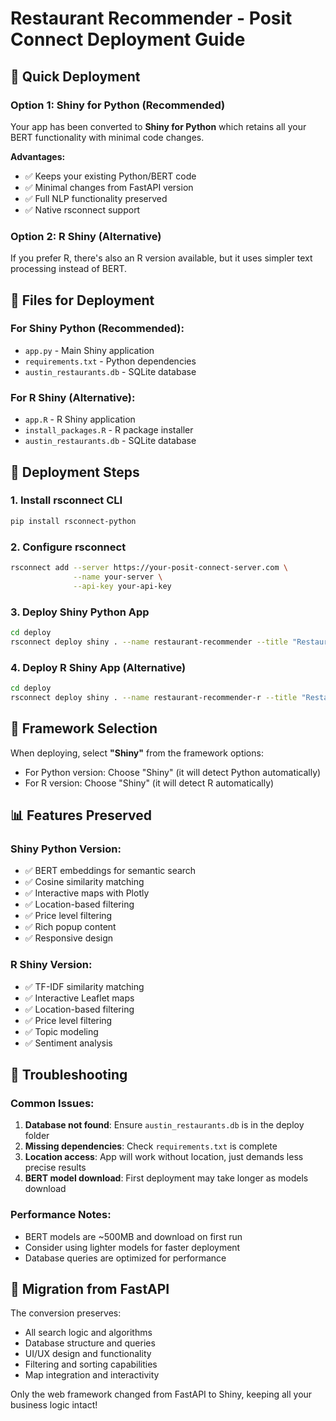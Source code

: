 # Restaurant Recommender - Posit Connect Deployment Guide

## 🚀 Quick Deployment

### Option 1: Shiny for Python (Recommended)
Your app has been converted to **Shiny for Python** which retains all your BERT functionality with minimal code changes.

**Advantages:**
- ✅ Keeps your existing Python/BERT code
- ✅ Minimal changes from FastAPI version
- ✅ Full NLP functionality preserved
- ✅ Native rsconnect support

### Option 2: R Shiny (Alternative)
If you prefer R, there's also an R version available, but it uses simpler text processing instead of BERT.

## 📁 Files for Deployment

### For Shiny Python (Recommended):
- `app.py` - Main Shiny application
- `requirements.txt` - Python dependencies
- `austin_restaurants.db` - SQLite database

### For R Shiny (Alternative):
- `app.R` - R Shiny application
- `install_packages.R` - R package installer
- `austin_restaurants.db` - SQLite database

## 🔧 Deployment Steps

### 1. Install rsconnect CLI
```bash
pip install rsconnect-python
```

### 2. Configure rsconnect
```bash
rsconnect add --server https://your-posit-connect-server.com \
              --name your-server \
              --api-key your-api-key
```

### 3. Deploy Shiny Python App
```bash
cd deploy
rsconnect deploy shiny . --name restaurant-recommender --title "Restaurant Recommender"
```

### 4. Deploy R Shiny App (Alternative)
```bash
cd deploy
rsconnect deploy shiny . --name restaurant-recommender-r --title "Restaurant Recommender (R)"
```

## 🎯 Framework Selection

When deploying, select **"Shiny"** from the framework options:
- For Python version: Choose "Shiny" (it will detect Python automatically)
- For R version: Choose "Shiny" (it will detect R automatically)

## 📊 Features Preserved

### Shiny Python Version:
- ✅ BERT embeddings for semantic search
- ✅ Cosine similarity matching
- ✅ Interactive maps with Plotly
- ✅ Location-based filtering
- ✅ Price level filtering
- ✅ Rich popup content
- ✅ Responsive design

### R Shiny Version:
- ✅ TF-IDF similarity matching
- ✅ Interactive Leaflet maps
- ✅ Location-based filtering
- ✅ Price level filtering
- ✅ Topic modeling
- ✅ Sentiment analysis

## 🐛 Troubleshooting

### Common Issues:
1. **Database not found**: Ensure `austin_restaurants.db` is in the deploy folder
2. **Missing dependencies**: Check `requirements.txt` is complete
3. **Location access**: App will work without location, just demands less precise results
4. **BERT model download**: First deployment may take longer as models download

### Performance Notes:
- BERT models are ~500MB and download on first run
- Consider using lighter models for faster deployment
- Database queries are optimized for performance

## 🔄 Migration from FastAPI

The conversion preserves:
- All search logic and algorithms
- Database structure and queries
- UI/UX design and functionality
- Filtering and sorting capabilities
- Map integration and interactivity

Only the web framework changed from FastAPI to Shiny, keeping all your business logic intact!
